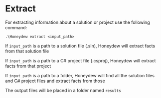﻿# Extract

For extracting information about a solution or project use the following command:

```
.\Honeydew extract <input_path>
```

If `input_path` is a path to a solution file (.sln), Honeydew will extract facts from that solution file

If `input_path` is a path to a C# project file (.csproj), Honeydew will extract facts from that project

If `input_path` is a path to a folder, Honeydew will find all the solution files and C# project files and extract facts
from those

The output files will be placed in a folder named `results`
